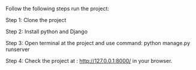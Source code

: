 Follow the following steps run the project:

Step 1: Clone the project

Step 2: Install python and Django

Step 3: Open terminal at the project and use command: python manage.py runserver 

Step 4: Check the project at : http://127.0.0.1:8000/ in your browser.

